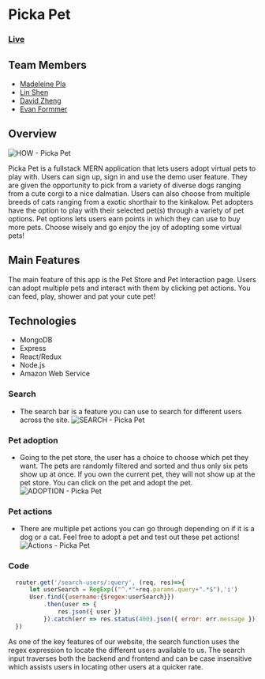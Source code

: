 # Picka Pet
### [Live](https://picka-pet.herokuapp.com/#/)


## Team Members
* [Madeleine Pla](https://github.com/madeleinepla)
* [Lin Shen](https://github.com/nilshen)
* [David Zheng](https://github.com/dzhengg98)
* [Evan Formmer](https://github.com/frommere)

## Overview

![HOW - Picka Pet](./assets/Homepage.gif)

Picka Pet is a fullstack MERN application that lets users adopt virtual pets to play with. Users can sign up, sign in and use the demo user feature. They are given the opportunity to pick from a variety of diverse dogs ranging from a cute corgi to a nice dalmatian. Users can also choose from multiple breeds of cats ranging from a exotic shorthair to the kinkalow. Pet adopters have the option to play with their selected pet(s) through a variety of pet options. Pet options lets users earn points in which they can use to buy more pets. Choose wisely and go enjoy the joy of adopting some virtual pets!

## Main Features
The main feature of this app is the Pet Store and Pet Interaction page. Users can adopt multiple pets and interact with them by clicking pet actions. You can feed, play, shower and pat your cute pet!

## Technologies

* MongoDB
* Express
* React/Redux
* Node.js
* Amazon Web Service

### Search
* The search bar is a feature you can use to search for different users across the site.
![SEARCH - Picka Pet](./assets/Search.gif)

### Pet adoption
* Going to the pet store, the user has a choice to choose which pet they want. The pets are randomly filtered and sorted and thus only six pets show up at once. If you own the current pet, they will not show up at the pet store. You can click on the pet and adopt the pet.
![ADOPTION - Picka Pet](./assets/PetAdoption.gif)

### Pet actions
* There are multiple pet actions you can go through depending on if it is a dog or a cat. Feel free to adopt a pet and test out these pet actions!
![Actions - Picka Pet](./assets/PetActions.gif)

### Code
```javascript
  router.get('/search-users/:query', (req, res)=>{
      let userSearch = RegExp(("^.*"+req.params.query+".*$"),'i')
      User.find({username:{$regex:userSearch}})
          .then(user => {
              res.json({ user })
          }).catch(err => res.status(400).json({ error: err.message }))
  })
```

As one of the key features of our website, the search function uses the regex expression to locate the different users available to us. The search input traverses both the backend and frontend and can be case insensitive which assists users in locating other users at a quicker rate. 